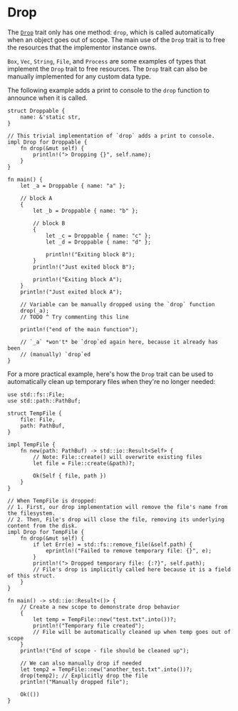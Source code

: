 # Drop

The [`Drop`][Drop] trait only has one method: `drop`, which is called automatically
when an object goes out of scope. The main use of the `Drop` trait is to free the
resources that the implementor instance owns.

`Box`, `Vec`, `String`, `File`, and `Process` are some examples of types that
implement the `Drop` trait to free resources. The `Drop` trait can also be
manually implemented for any custom data type. 

The following example adds a print to console to the `drop` function to announce
when it is called.

```rust,editable
struct Droppable {
    name: &'static str,
}

// This trivial implementation of `drop` adds a print to console.
impl Drop for Droppable {
    fn drop(&mut self) {
        println!("> Dropping {}", self.name);
    }
}

fn main() {
    let _a = Droppable { name: "a" };

    // block A
    {
        let _b = Droppable { name: "b" };

        // block B
        {
            let _c = Droppable { name: "c" };
            let _d = Droppable { name: "d" };

            println!("Exiting block B");
        }
        println!("Just exited block B");

        println!("Exiting block A");
    }
    println!("Just exited block A");

    // Variable can be manually dropped using the `drop` function
    drop(_a);
    // TODO ^ Try commenting this line

    println!("end of the main function");

    // `_a` *won't* be `drop`ed again here, because it already has been
    // (manually) `drop`ed
}
```

For a more practical example, here's how the `Drop` trait can be used to automatically
clean up temporary files when they're no longer needed:

```rust,editable
use std::fs::File;
use std::path::PathBuf;

struct TempFile {
    file: File,
    path: PathBuf,
}

impl TempFile {
    fn new(path: PathBuf) -> std::io::Result<Self> {
        // Note: File::create() will overwrite existing files
        let file = File::create(&path)?;

        Ok(Self { file, path })
    }
}

// When TempFile is dropped:
// 1. First, our drop implementation will remove the file's name from the filesystem.
// 2. Then, File's drop will close the file, removing its underlying content from the disk.
impl Drop for TempFile {
    fn drop(&mut self) {
        if let Err(e) = std::fs::remove_file(&self.path) {
            eprintln!("Failed to remove temporary file: {}", e);
        }
        println!("> Dropped temporary file: {:?}", self.path);
        // File's drop is implicitly called here because it is a field of this struct.
    }
}

fn main() -> std::io::Result<()> {
    // Create a new scope to demonstrate drop behavior
    {
        let temp = TempFile::new("test.txt".into())?;
        println!("Temporary file created");
        // File will be automatically cleaned up when temp goes out of scope
    }
    println!("End of scope - file should be cleaned up");

    // We can also manually drop if needed
    let temp2 = TempFile::new("another_test.txt".into())?;
    drop(temp2); // Explicitly drop the file
    println!("Manually dropped file");

    Ok(())
}
```

[Drop]: https://doc.rust-lang.org/std/ops/trait.Drop.html
